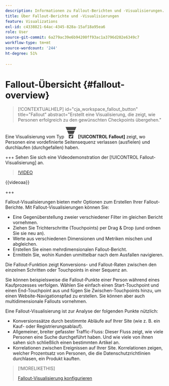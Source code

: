 ```yaml
---
description: Informationen zu Fallout-Berichten und -Visualisierungen.
title: Über Fallout-Berichte und -Visualisierungen
feature: Visualizations
exl-id: c4338821-64ac-4345-828a-15af18a95ea6
role: User
source-git-commit: 6a279ac39e6b94200ff93ac1a3796d202e6349c7
workflow-type: tm+mt
source-wordcount: '244'
ht-degree: 51%

---
```


# Fallout-Übersicht {#fallout-overview}

<!-- markdownlint-disable MD034 -->

>[!CONTEXTUALHELP]
>id="cja_workspace_fallout_button"
>title="Fallout"
>abstract="Erstellt eine Visualisierung, die zeigt, wie Personen erfolgreich zu den gewünschten Checkpoints übergehen."

<!-- markdownlint-enable MD034 -->


Eine Visualisierung vom Typ ![ConversionFunnel](/help/assets/icons/ConversionFunnel.svg) **[!UICONTROL Fallout]** zeigt, wo Personen eine vordefinierte Seitensequenz verlassen (ausfielen) und durchlaufen (durchgefallen) haben.

+++ Sehen Sie sich eine Videodemonstration der [!UICONTROL Fallout-Visualisierung] an.

>[!VIDEO](https://video.tv.adobe.com/v/345883/?quality=12)

{{videoaa}}

+++

Fallout-Visualisierungen bieten mehr Optionen zum Erstellen Ihrer Fallout-Berichte. Mit Fallout-Visualisierungen können Sie:

* Eine Gegenüberstellung zweier verschiedener Filter im gleichen Bericht vornehmen.
* Ziehen Sie Trichterschritte (Touchpoints) per Drag &amp; Drop (und ordnen Sie sie neu an).
* Werte aus verschiedenen Dimensionen und Metriken mischen und abgleichen.
* Erstellen Sie einen mehrdimensionalen Fallout-Bericht.
* Ermitteln Sie, wohin Kunden unmittelbar nach dem Ausfallen navigieren.

Die Fallout-Funktion zeigt Konversions- und Fallout-Raten zwischen den einzelnen Schritten oder Touchpoints in einer Sequenz an.

Sie können beispielsweise die Fallout-Punkte einer Person während eines Kaufprozesses verfolgen. Wählen Sie einfach einen Start-Touchpoint und einen End-Touchpoint aus und fügen Sie Zwischen-Touchpoints hinzu, um einen Website-Navigationspfad zu erstellen. Sie können aber auch multidimensionale Fallouts vornehmen.

Eine Fallout-Visualisierung ist zur Analyse der folgenden Punkte nützlich:

* Konversionssätze durch bestimmte Abläufe auf Ihrer Site (wie z. B. ein Kauf- oder Registrierungsablauf).
* Allgemeiner, breiter gefasster Traffic-Fluss: Dieser Fluss zeigt, wie viele Personen eine Suche durchgeführt haben. Und wie viele von ihnen sahen sich schließlich einen bestimmten Artikel an.
* Korrelationen zwischen Ereignissen auf Ihrer Site. Korrelationen zeigen, welcher Prozentsatz von Personen, die die Datenschutzrichtlinien durchlasen, ein Produkt kauften.

>[!MORELIKETHIS]
>
>[Fallout-Visualisierung konfigurieren](configuring-fallout.md)



